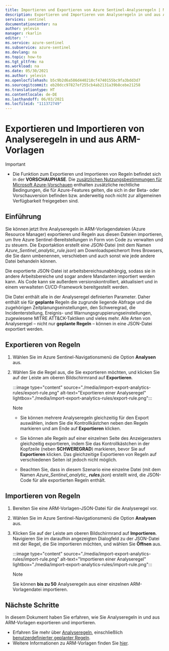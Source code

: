 ```yaml
---
title: Importieren und Exportieren von Azure Sentinel-Analyseregeln | Microsoft-Dokumentation
description: Exportieren und Importieren von Analyseregeln in und aus ARM-Vorlagen zur Unterstützung der Bereitstellung
services: sentinel
documentationcenter: na
author: yelevin
manager: rkarlin
editor: ''
ms.service: azure-sentinel
ms.subservice: azure-sentinel
ms.devlang: na
ms.topic: how-to
ms.tgt_pltfrm: na
ms.workload: na
ms.date: 05/30/2021
ms.author: yelevin
ms.openlocfilehash: b5c9b2d6a586d440218cf4740155bc9fa3bdd3d7
ms.sourcegitcommit: eb20dcc97827ef255cb4ab2131a39b8cebe21258
ms.translationtype: HT
ms.contentlocale: de-DE
ms.lasthandoff: 06/03/2021
ms.locfileid: "111372749"
---
```

# <a name="export-and-import-analytics-rules-to-and-from-arm-templates"></a>Exportieren und Importieren von Analyseregeln in und aus ARM-Vorlagen

> [!IMPORTANT]
>
> - Die Funktion zum Exportieren und Importieren von Regeln befindet sich in der **VORSCHAUPHASE**. Die [zusätzlichen Nutzungsbestimmungen für Microsoft Azure-Vorschauen](https://azure.microsoft.com/support/legal/preview-supplemental-terms/) enthalten zusätzliche rechtliche Bedingungen, die für Azure-Features gelten, die sich in der Beta- oder Vorschauversion befinden bzw. anderweitig noch nicht zur allgemeinen Verfügbarkeit freigegeben sind.

## <a name="introduction"></a>Einführung

Sie können jetzt Ihre Analyseregeln in ARM-Vorlagendateien (Azure Resource Manager) exportieren und Regeln aus diesen Dateien importieren, um Ihre Azure Sentinel-Bereitstellungen in Form von Code zu verwalten und zu steuern. Die Exportaktion erstellt eine JSON-Datei (mit dem Namen *Azure_Sentinel_analytic_rule.json*) am Downloadspeicherort Ihres Browsers, die Sie dann umbenennen, verschieben und auch sonst wie jede andere Datei behandeln können.

Die exportierte JSON-Datei ist arbeitsbereichsunabhängig, sodass sie in andere Arbeitsbereiche und sogar andere Mandanten importiert werden kann. Als Code kann sie außerdem versionskontrolliert, aktualisiert und in einem verwalteten CI/CD-Framework bereitgestellt werden.

Die Datei enthält alle in der Analyseregel definierten Parameter. Daher enthält sie für **geplante** Regeln die zugrunde liegende Abfrage und die zugehörigen Zeitplanungseinstellungen, den Schweregrad, die Incidenterstellung, Ereignis- und Warnungsgruppierungseinstellungen, zugewiesene MITRE ATT&CK-Taktiken und vieles mehr. Alle Arten von Analyseregel – nicht nur **geplante Regeln** – können in eine JSON-Datei exportiert werden.

## <a name="export-rules"></a>Exportieren von Regeln

1. Wählen Sie im Azure Sentinel-Navigationsmenü die Option **Analysen** aus.

1. Wählen Sie die Regel aus, die Sie exportieren möchten, und klicken Sie auf der Leiste am oberen Bildschirmrand auf **Exportieren**.

    :::image type="content" source="./media/import-export-analytics-rules/export-rule.png" alt-text="Exportieren einer Analyseregel" lightbox="./media/import-export-analytics-rules/export-rule.png":::

    > [!NOTE]
    > - Sie können mehrere Analyseregeln gleichzeitig für den Export auswählen, indem Sie die Kontrollkästchen neben den Regeln markieren und am Ende auf **Exportieren** klicken.
    >
    > - Sie können alle Regeln auf einer einzelnen Seite des Anzeigerasters gleichzeitig exportieren, indem Sie das Kontrollkästchen in der Kopfzeile (neben **SCHWEREGRAD**) markieren, bevor Sie auf **Exportieren** klicken. Das gleichzeitige Exportieren von Regeln auf verschiedenen Seiten ist jedoch nicht möglich.
    >
    > - Beachten Sie, dass in diesem Szenario eine einzelne Datei (mit dem Namen *Azure_Sentinel_analytic_ **rules**.json*) erstellt wird, die JSON-Code für alle exportierten Regeln enthält.

## <a name="import-rules"></a>Importieren von Regeln

1. Bereiten Sie eine ARM-Vorlagen-JSON-Datei für die Analyseregel vor.

1. Wählen Sie im Azure Sentinel-Navigationsmenü die Option **Analysen** aus.

1. Klicken Sie auf der Leiste am oberen Bildschirmrand auf **Importieren**. Navigieren Sie im daraufhin angezeigten Dialogfeld zu der JSON-Datei mit der Regel, die Sie importieren möchten, und wählen Sie **Öffnen** aus.

    :::image type="content" source="./media/import-export-analytics-rules/import-rule.png" alt-text="Importieren einer Analyseregel" lightbox="./media/import-export-analytics-rules/import-rule.png":::

    > [!NOTE]
    > Sie können **bis zu 50** Analyseregeln aus einer einzelnen ARM-Vorlagendatei importieren.

## <a name="next-steps"></a>Nächste Schritte

In diesem Dokument haben Sie erfahren, wie Sie Analyseregeln in und aus ARM-Vorlagen exportieren und importieren.
- Erfahren Sie mehr über [Analyseregeln](tutorial-detect-threats-built-in.md), einschließlich [benutzerdefinierter geplanter Regeln](tutorial-detect-threats-custom.md).
- Weitere Informationen zu ARM-Vorlagen finden Sie [hier](../azure-resource-manager/templates/overview.md).
